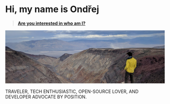 # Hi, my name is Ondřej

> __[Are you interested in who am I?](https://ondrej.chrastina.tech)__

[![Cover photo](1500x500.jpg "Death Valley")](https://ondrej.chrastina.tech)

TRAVELER, TECH ENTHUSIASTIC, OPEN-SOURCE LOVER, AND DEVELOPER ADVOCATE BY POSITION.
